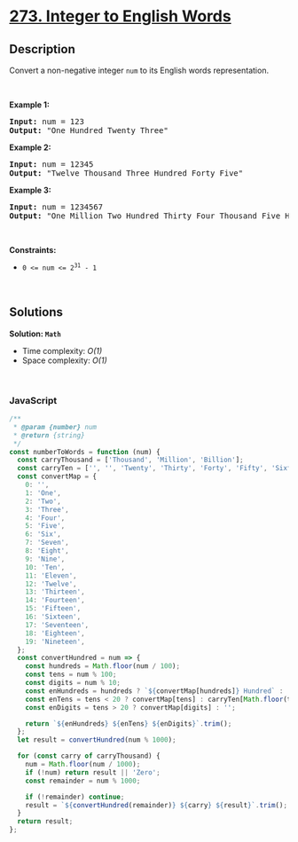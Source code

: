 # [273. Integer to English Words](https://leetcode.com/problems/integer-to-english-words)

## Description

<div class="elfjS" data-track-load="description_content"><p>Convert a non-negative integer <code>num</code> to its English words representation.</p>

<p>&nbsp;</p>
<p><strong class="example">Example 1:</strong></p>

<pre><strong>Input:</strong> num = 123
<strong>Output:</strong> "One Hundred Twenty Three"
</pre>

<p><strong class="example">Example 2:</strong></p>

<pre><strong>Input:</strong> num = 12345
<strong>Output:</strong> "Twelve Thousand Three Hundred Forty Five"
</pre>

<p><strong class="example">Example 3:</strong></p>

<pre><strong>Input:</strong> num = 1234567
<strong>Output:</strong> "One Million Two Hundred Thirty Four Thousand Five Hundred Sixty Seven"
</pre>

<p>&nbsp;</p>
<p><strong>Constraints:</strong></p>

<ul>
	<li><code>0 &lt;= num &lt;= 2<sup>31</sup> - 1</code></li>
</ul>
</div>

<p>&nbsp;</p>

## Solutions

**Solution: `Math`**

- Time complexity: <em>O(1)</em>
- Space complexity: <em>O(1)</em>

<p>&nbsp;</p>

### **JavaScript**

```js
/**
 * @param {number} num
 * @return {string}
 */
const numberToWords = function (num) {
  const carryThousand = ['Thousand', 'Million', 'Billion'];
  const carryTen = ['', '', 'Twenty', 'Thirty', 'Forty', 'Fifty', 'Sixty', 'Seventy', 'Eighty', 'Ninety'];
  const convertMap = {
    0: '',
    1: 'One',
    2: 'Two',
    3: 'Three',
    4: 'Four',
    5: 'Five',
    6: 'Six',
    7: 'Seven',
    8: 'Eight',
    9: 'Nine',
    10: 'Ten',
    11: 'Eleven',
    12: 'Twelve',
    13: 'Thirteen',
    14: 'Fourteen',
    15: 'Fifteen',
    16: 'Sixteen',
    17: 'Seventeen',
    18: 'Eighteen',
    19: 'Nineteen',
  };
  const convertHundred = num => {
    const hundreds = Math.floor(num / 100);
    const tens = num % 100;
    const digits = num % 10;
    const enHundreds = hundreds ? `${convertMap[hundreds]} Hundred` : '';
    const enTens = tens < 20 ? convertMap[tens] : carryTen[Math.floor(tens / 10)];
    const enDigits = tens > 20 ? convertMap[digits] : '';

    return `${enHundreds} ${enTens} ${enDigits}`.trim();
  };
  let result = convertHundred(num % 1000);

  for (const carry of carryThousand) {
    num = Math.floor(num / 1000);
    if (!num) return result || 'Zero';
    const remainder = num % 1000;

    if (!remainder) continue;
    result = `${convertHundred(remainder)} ${carry} ${result}`.trim();
  }
  return result;
};
```
